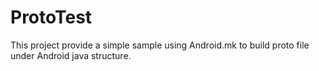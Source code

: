 # ProtoTest

This project provide a simple sample using Android.mk to build proto file under Android java structure.
